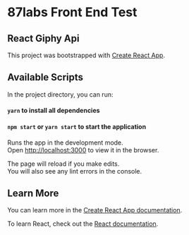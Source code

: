# 87labs Front End Test

## React Giphy Api

This project was bootstrapped with [Create React App](https://github.com/facebook/create-react-app).

## Available Scripts

In the project directory, you can run:

#### `yarn` to install all dependencies

#### `npm start` or `yarn start` to start the application

Runs the app in the development mode.<br>
Open [http://localhost:3000](http://localhost:3000) to view it in the browser.

The page will reload if you make edits.<br>
You will also see any lint errors in the console.

## Learn More

You can learn more in the [Create React App documentation](https://facebook.github.io/create-react-app/docs/getting-started).

To learn React, check out the [React documentation](https://reactjs.org/).
